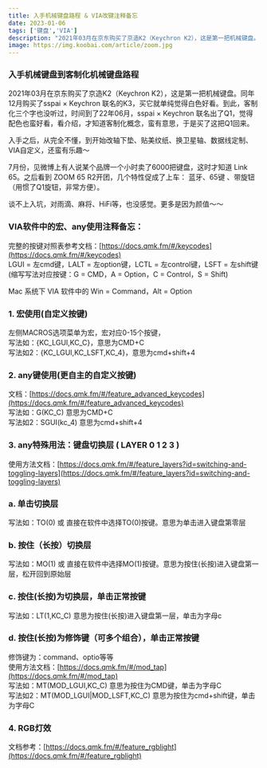 ```yaml
---
title: 入手机械键盘路程 & VIA改键注释备忘
date: 2023-01-06
tags: ['键盘','VIA']
description: "2021年03月在京东购买了京造K2（Keychron K2），这是第一把机械键盘。同年12月购买了sspai × Keychron 联名的K3，买它就单纯觉得白色好看。到此，客制化三个字也没听过，时间到了22年06月，sspai × Keychron 联名出了Q1，觉得配色也蛮好看，看介绍，才知道客制化概念，觉得蛮有意思的，于是买了这把Q1回来。 "
image: https://img.koobai.com/article/zoom.jpg
---
```

### 入手机械键盘到客制化机械键盘路程

2021年03月在京东购买了京造K2（Keychron K2），这是第一把机械键盘。同年12月购买了sspai × Keychron 联名的K3，买它就单纯觉得白色好看。到此，客制化三个字也没听过，时间到了22年06月，sspai × Keychron 联名出了Q1，觉得配色也蛮好看，看介绍，才知道客制化概念，蛮有意思，于是买了这把Q1回来。

入手之后，从完全不懂，到开始改轴下垫、贴美纹纸、换卫星轴、数据线定制、VIA自定义，还蛮有乐趣～ 

7月份，见微博上有人说某个品牌一个小时卖了6000把键盘，这时才知道 Link 65。之后看到 ZOOM 65 R2开团，几个特性促成了上车： 蓝牙、65键 、带旋钮（用惯了Q1旋钮，非常方便）。

谈不上入坑，对雨滴、麻将、HiFi等，也没感觉。更多是因为颜值～～

### VIA软件中的宏、any使用注释备忘：

完整的按键对照表参考文档：[https://docs.qmk.fm/#/keycodes](https://docs.qmk.fm/#/keycodes) <br />
LGUI = 左cmd键，LALT = 左option键，LCTL = 左control键，LSFT = 左shift键 <br />
(缩写写法对应按键：G = CMD，A = Option，C = Control，S = Shift)

Mac 系统下 VIA 软件中的 Win = Command，Alt = Option 

### 1. 宏使用(自定义按键)

左侧MACROS选项菜单为宏，宏对应0-15个按键，<br />
写法如：{KC_LGUI,KC_C}，意思为CMD+C  <br />
写法如2：{KC_LGUI,KC_LSFT,KC_4}，意思为cmd+shift+4

### 2. any键使用(更自主的自定义按键)

文档：[https://docs.qmk.fm/#/feature_advanced_keycodes](https://docs.qmk.fm/#/feature_advanced_keycodes) <br />
写法如：G(KC_C) 意思为CMD+C <br />
写法如2：SGUI(kc_4) 意思为cmd+shift+4 

### 3. any特殊用法：键盘切换层 ( LAYER 0 1 2 3 )
使用方法文档：[https://docs.qmk.fm/#/feature_layers?id=switching-and-toggling-layers](https://docs.qmk.fm/#/feature_layers?id=switching-and-toggling-layers)

### a. 单击切换层

写法如：TO(0) 或 直接在软件中选择TO(0)按键。意思为单击进入键盘第零层

### b. 按住（长按）切换层

写法如：MO(1) 或 直接在软件中选择MO(1)按键。意思为按住(长按)进入键盘第一层，松开回到原始层

### c. 按住(长按)为切换层，单击正常按键

写法如：LT(1,KC_C) 意思为按住(长按)进入键盘第一层，单击为字母c

### d. 按住(长按)为修饰键（可多个组合），单击正常按键

修饰键为：command、optio等等 <br />
使用方法文档：[https://docs.qmk.fm/#/mod_tap](https://docs.qmk.fm/#/mod_tap) <br />
写法如：MT(MOD_LGUI,KC_C) 意思为按住为CMD键，单击为字母C  <br />
写法如2：MT(MOD_LGUI|MOD_LSFT,KC_C) 意思为按住为cmd+shift键，单击为字母C  

### 4. RGB灯效

文档参考：[https://docs.qmk.fm/#/feature_rgblight](https://docs.qmk.fm/#/feature_rgblight)